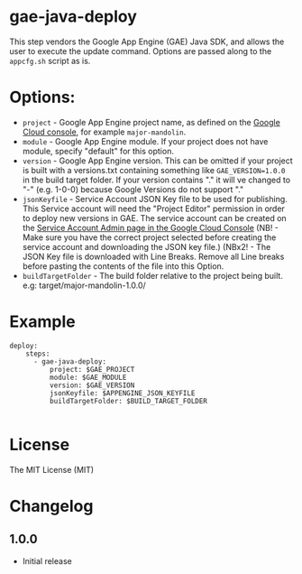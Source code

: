 # gae-java-deploy

This step vendors the Google App Engine (GAE) Java SDK, and allows the user to execute the
update command. Options are passed along to the `appcfg.sh` script as is.

# Options:

* `project` - Google App Engine project name, as defined on the [Google Cloud console](https://console.cloud.google.com/), for example `major-mandolin`.
* `module` - Google App Engine module. If your project does not have module, specify "default" for this option.
* `version` - Google App Engine version.  This can be omitted if your project is built with a versions.txt containing something like `GAE_VERSION=1.0.0` in the build target folder.  If your version contains "." it will ve changed to "-" (e.g. 1-0-0) because Google Versions do not support "."
* `jsonKeyfile` - Service Account JSON Key file to be used for publishing.  This Service account will need the "Project Editor" permission in order to deploy new versions in GAE.  The service account can be created on the [Service Account Admin page in the Google Cloud Console](https://console.cloud.google.com/iam-admin/serviceaccounts/project) (NB! - Make sure you have the correct project selected before creating the service account and downloading the JSON key file.)  (NBx2! - The JSON Key file is downloaded with Line Breaks.  Remove all Line breaks before pasting the contents of the file into this Option.
* `buildTargetFolder` - The build folder relative to the project being built.  e.g: target/major-mandolin-1.0.0/

# Example

```
deploy:
    steps:
      - gae-java-deploy:
          project: $GAE_PROJECT
          module: $GAE_MODULE
          version: $GAE_VERSION
          jsonKeyfile: $APPENGINE_JSON_KEYFILE
          buildTargetFolder: $BUILD_TARGET_FOLDER
          
```

# License

The MIT License (MIT)

# Changelog

## 1.0.0

- Initial release
